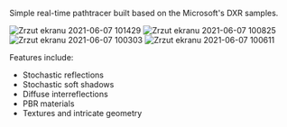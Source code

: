 Simple real-time pathtracer built based on the Microsoft's DXR samples.

![Zrzut ekranu 2021-06-07 101429](https://user-images.githubusercontent.com/8358987/120984393-e95c2600-c77a-11eb-9a20-16ce6afe8637.png)
![Zrzut ekranu 2021-06-07 100825](https://user-images.githubusercontent.com/8358987/120984442-f2e58e00-c77a-11eb-9bb6-b29f8ba6346f.png)
![Zrzut ekranu 2021-06-07 100303](https://user-images.githubusercontent.com/8358987/120984462-f6791500-c77a-11eb-852c-eeef6d2e894d.png)
![Zrzut ekranu 2021-06-07 100611](https://user-images.githubusercontent.com/8358987/120984468-f842d880-c77a-11eb-8616-f6f0e0fb023a.png)

Features include:
- Stochastic reflections
- Stochastic soft shadows
- Diffuse interreflections
- PBR materials
- Textures and intricate geometry
